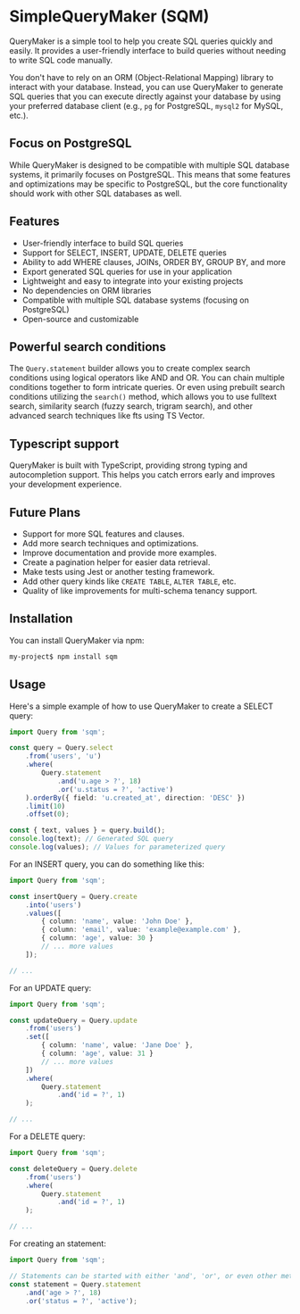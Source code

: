 # SimpleQueryMaker (SQM)
QueryMaker is a simple tool to help you create SQL queries quickly and easily. 
It provides a user-friendly interface to build queries without needing to write SQL code manually.

You don't have to rely on an ORM (Object-Relational Mapping) library to interact with your database. 
Instead, you can use QueryMaker to generate SQL queries that you can execute directly against your database
by using your preferred database client (e.g., `pg` for PostgreSQL, `mysql2` for MySQL, etc.).

## Focus on PostgreSQL
While QueryMaker is designed to be compatible with multiple SQL database systems, it primarily focuses on PostgreSQL.
This means that some features and optimizations may be specific to PostgreSQL, but the core functionality should work with other SQL databases as well.

## Features
- User-friendly interface to build SQL queries
- Support for SELECT, INSERT, UPDATE, DELETE queries
- Ability to add WHERE clauses, JOINs, ORDER BY, GROUP BY, and more
- Export generated SQL queries for use in your application
- Lightweight and easy to integrate into your existing projects
- No dependencies on ORM libraries
- Compatible with multiple SQL database systems (focusing on PostgreSQL)
- Open-source and customizable

## Powerful search conditions
The `Query.statement` builder allows you to create complex search
conditions using logical operators like AND and OR. You can chain multiple conditions together to form intricate queries.
Or even using prebuilt search conditions utilizing the `search()` method, which allows you to
use fulltext search, similarity search (fuzzy search, trigram search), and other advanced search techniques like fts using TS Vector.

## Typescript support
QueryMaker is built with TypeScript, providing strong typing and autocompletion support. This helps you catch errors early and improves your development experience.

## Future Plans
- Support for more SQL features and clauses.
- Add more search techniques and optimizations.
- Improve documentation and provide more examples.
- Create a pagination helper for easier data retrieval.
- Make tests using Jest or another testing framework.
- Add other query kinds like `CREATE TABLE`, `ALTER TABLE`, etc.
- Quality of like improvements for multi-schema tenancy support.

## Installation
You can install QueryMaker via npm:

```bash
my-project$ npm install sqm
```

## Usage
Here's a simple example of how to use QueryMaker to create a SELECT query:

```ts
import Query from 'sqm';

const query = Query.select
    .from('users', 'u')
    .where(
        Query.statement
            .and('u.age > ?', 18)
            .or('u.status = ?', 'active')
    ).orderBy({ field: 'u.created_at', direction: 'DESC' })
    .limit(10)
    .offset(0);

const { text, values } = query.build();
console.log(text); // Generated SQL query
console.log(values); // Values for parameterized query
```

For an INSERT query, you can do something like this:

```ts
import Query from 'sqm';

const insertQuery = Query.create
    .into('users')
    .values([
        { column: 'name', value: 'John Doe' },
        { column: 'email', value: 'example@example.com' },
        { column: 'age', value: 30 }
        // ... more values
    ]);

// ...
```

For an UPDATE query:

```ts
import Query from 'sqm';

const updateQuery = Query.update
    .from('users')
    .set([
        { column: 'name', value: 'Jane Doe' },
        { column: 'age', value: 31 }
        // ... more values
    ])
    .where(
        Query.statement
            .and('id = ?', 1)
    );

// ...
```

For a DELETE query:

```ts
import Query from 'sqm';

const deleteQuery = Query.delete
    .from('users')
    .where(
        Query.statement
            .and('id = ?', 1)
    );

// ...
```


For creating an statement:

```ts
import Query from 'sqm';

// Statements can be started with either 'and', 'or', or even other methods.
const statement = Query.statement
    .and('age > ?', 18)
    .or('status = ?', 'active');

```
